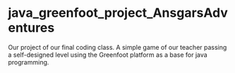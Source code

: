# java_greenfoot_project_AnsgarsAdventures
Our project of our final coding class. A simple game of our teacher passing a self-designed level using the Greenfoot platform as a base for java programming.
